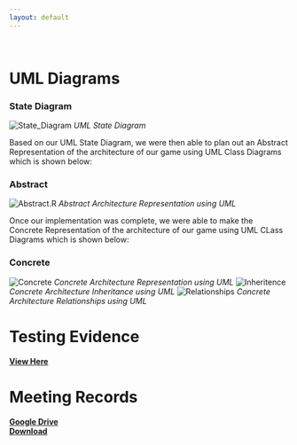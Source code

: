 ```yaml
---
layout: default
---
```

‍‍‍
# UML Diagrams

### State Diagram
![State_Diagram]()
*UML State Diagram*

Based on our UML State Diagram, we were then able to plan out an Abstract Representation of the architecture of our game using UML Class Diagrams which is shown below: 

### Abstract ###
![Abstract.R]()
*Abstract Architecture Representation using UML*

Once our implementation was complete, we were able to make the Concrete Representation of the architecture of our game using UML CLass Diagrams which is shown below:

### Concrete ###
![Concrete]()
*Concrete Architecture Representation using UML*
![Inheritence]()
*Concrete Architecture Inheritance using UML*
![Relationships]()
*Concrete Architecture Relationships using UML*

# Testing Evidence
[**View Here**](https://bermuda-digital-entertainment.github.io/test/index.html)

# Meeting Records
[**Google Drive**](https://docs.google.com/document/d/1MDmtbA5OqfojjrDicncxZBfIQw1IR0gleNUuSCtcVTY/edit?usp=sharing)
<br/>
[**Download**](https://bermuda-digital-entertainment.github.io/documents/meetingrecords.pdf)
